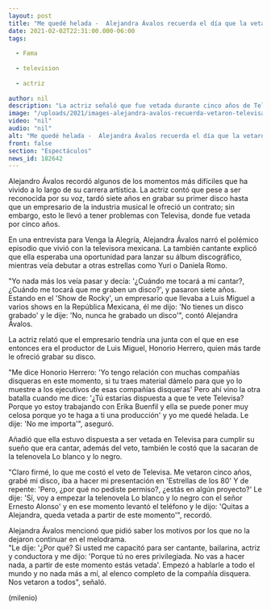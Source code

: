 ```yaml
---
layout: post
title: "Me quedé helada -  Alejandra Ávalos recuerda el día que la vetaron en Televisa"
date: 2021-02-02T22:31:00.000-06:00
tags:
  
  - Fama
  
  - television
  
  - actriz
  
author: nil
description: "La actriz señaló que fue vetada durante cinco años de Televisa por grabar un disco con otra compañía; indicó que la sacaron de la telenovela 'Lo blanco y lo negro'. "
image: "/uploads/2021/images-alejandra-avalos-recuerda-vetaron-televisa_0_0_1200_747.jpg"
video: "nil"
audio: "nil"
alt: "Me quedé helada -  Alejandra Ávalos recuerda el día que la vetaron en Televisa"
front: false
section: "Espectáculos"
news_id: 182642
---
```


Alejandro Ávalos recordó algunos de los momentos más difíciles que ha vivido a lo largo de su carrera artística. La actriz contó que pese a ser reconocida por su voz, tardó siete años en grabar su primer disco hasta que un empresario de la industria musical le ofreció un contrato; sin embargo, esto le llevó a tener problemas con Televisa, donde fue vetada por cinco años. 

En una entrevista para Venga la Alegría, Alejandra Ávalos narró el polémico episodio que vivió con la televisora mexicana. La también cantante explicó que ella esperaba una oportunidad para lanzar su álbum discográfico, mientras veía debutar a otras estrellas como Yuri o Daniela Romo.  

"Yo nada más los veía pasar y decía: '¿Cuándo me tocará a mi cantar?, ¿Cuándo me tocará que me graben un disco?', y pasaron siete años. Estando en el 'Show de Rocky', un empresario que llevaba a Luis Miguel a varios shows en la República Mexicana, él me dijo: 'No tienes un disco grabado' y le dije: 'No, nunca he grabado un disco'", contó Alejandra Ávalos. 

La actriz relató que el empresario tendría una junta con el que en ese entonces era el productor de Luis Miguel, Honorio Herrero, quien más tarde le ofreció grabar su disco. 

"Me dice Honorio Herrero: 'Yo tengo relación con muchas compañías disqueras en este momento, si tu traes material dámelo para que yo lo muestre a los ejecutivos de esas compañías disqueras' Pero ahí vino la otra batalla cuando me dice: '¿Tú estarías dispuesta a que te vete Televisa? Porque yo estoy trabajando con Erika Buenfil y ella se puede poner muy celosa porque yo te haga a ti una producción' y yo me quedé helada. Le dije: 'No me importa'", aseguró. 

Añadió que ella estuvo dispuesta a ser vetada en Televisa para cumplir su sueño que era cantar, además del veto, también le costó que la sacaran de la telenovela Lo blanco y lo negro. 

"Claro firmé, lo que me costó el veto de Televisa. Me vetaron cinco años, grabé mi disco, iba a hacer mi presentación en 'Estrellas de los 80' Y de repente: 'Pero, ¿por qué no pediste permiso?, ¿estás en algún proyecto?' Le dije: 'Sí, voy a empezar la telenovela Lo blanco y lo negro con el señor Ernesto Alonso' y en ese momento levantó el teléfono y le dijo: 'Quitas a Alejandra, queda vetada a partir de este momento'", recordó.  

Alejandra Ávalos mencionó que pidió saber los motivos por los que no la dejaron continuar en el melodrama.  
"Le dije: '¿Por qué? Si usted me capacitó para ser cantante, bailarina, actriz y conductora y me dijo: 'Porque tú no eres privilegiada. No vas a hacer nada, a partir de este momento estás vetada'. Empezó a hablarle a todo el mundo y no nada más a mí, al elenco completo de la compañía disquera. Nos vetaron a todos", señaló.  

(milenio)